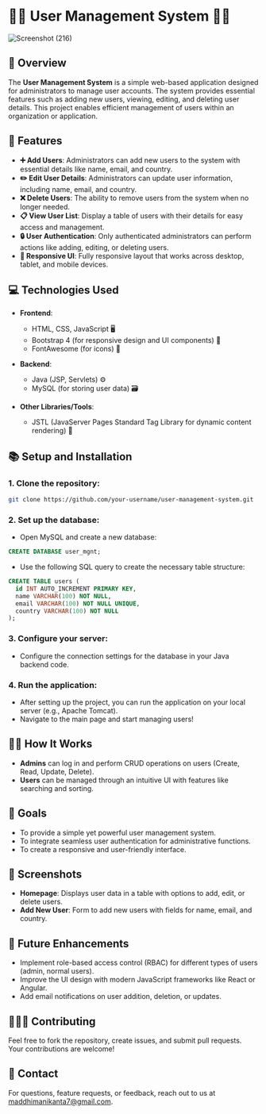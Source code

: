 # 🧑‍💻 **User Management System** 👩‍💻
![Screenshot (216)](https://github.com/user-attachments/assets/38954ad3-40e1-44c9-96e9-0311fee9ea61)

## 📜 Overview
The **User Management System** is a simple web-based application designed for administrators to manage user accounts. The system provides essential features such as adding new users, viewing, editing, and deleting user details. This project enables efficient management of users within an organization or application.

## 🚀 Features
- **➕ Add Users**: Administrators can add new users to the system with essential details like name, email, and country.
- **✏️ Edit User Details**: Administrators can update user information, including name, email, and country.
- **❌ Delete Users**: The ability to remove users from the system when no longer needed.
- **📋 View User List**: Display a table of users with their details for easy access and management.
- **🔒 User Authentication**: Only authenticated administrators can perform actions like adding, editing, or deleting users.
- **📱 Responsive UI**: Fully responsive layout that works across desktop, tablet, and mobile devices.

## 💻 Technologies Used
- **Frontend**:
  - HTML, CSS, JavaScript 🖥️
  - Bootstrap 4 (for responsive design and UI components) 📱
  - FontAwesome (for icons) 🎨
  
- **Backend**:
  - Java (JSP, Servlets) ⚙️
  - MySQL (for storing user data) 🗃️
  
- **Other Libraries/Tools**:
  - JSTL (JavaServer Pages Standard Tag Library for dynamic content rendering) 🔧

## 📚 Setup and Installation

### 1. Clone the repository:
```bash
git clone https://github.com/your-username/user-management-system.git
```

### 2. Set up the database:
- Open MySQL and create a new database:
```sql
CREATE DATABASE user_mgnt;
```

- Use the following SQL query to create the necessary table structure:
```sql
CREATE TABLE users (
  id INT AUTO_INCREMENT PRIMARY KEY,
  name VARCHAR(100) NOT NULL,
  email VARCHAR(100) NOT NULL UNIQUE,
  country VARCHAR(100) NOT NULL
);
```

### 3. Configure your server:
- Configure the connection settings for the database in your Java backend code.
  
### 4. Run the application:
- After setting up the project, you can run the application on your local server (e.g., Apache Tomcat).
- Navigate to the main page and start managing users!

## 🧑‍💼 How It Works
- **Admins** can log in and perform CRUD operations on users (Create, Read, Update, Delete).
- **Users** can be managed through an intuitive UI with features like searching and sorting.

## 🎯 Goals
- To provide a simple yet powerful user management system.
- To integrate seamless user authentication for administrative functions.
- To create a responsive and user-friendly interface.

## 📸 Screenshots
- **Homepage**: Displays user data in a table with options to add, edit, or delete users.
- **Add New User**: Form to add new users with fields for name, email, and country.
  
## 🔑 Future Enhancements
- Implement role-based access control (RBAC) for different types of users (admin, normal users).
- Improve the UI design with modern JavaScript frameworks like React or Angular.
- Add email notifications on user addition, deletion, or updates.

## 🧑‍🤝‍🧑 Contributing
Feel free to fork the repository, create issues, and submit pull requests. Your contributions are welcome!

## 💬 Contact
For questions, feature requests, or feedback, reach out to us at [maddhimanikanta7@gmail.com](mailto:maddhimanikanta7@gmail.com).
